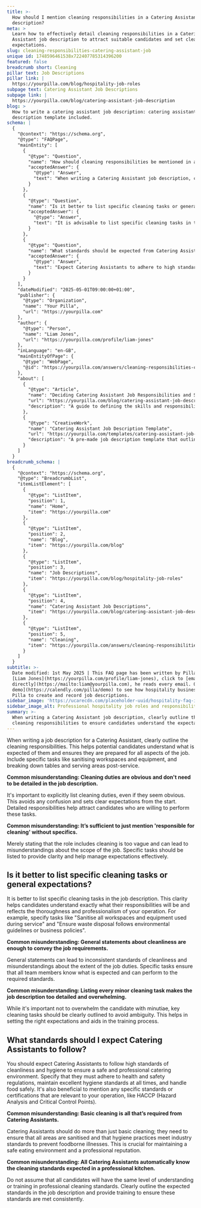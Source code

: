 ```yaml
---
title: >-
  How should I mention cleaning responsibilities in a Catering Assistant job
  description?
meta: >
  Learn how to effectively detail cleaning responsibilities in a Catering
  Assistant job description to attract suitable candidates and set clear
  expectations.
slug: cleaning-responsibilities-catering-assistant-job
unique id: 1748596461538x722407785314396200
featured: false
breadcrumb short: Cleaning
pillar text: Job Descriptions
pillar link: |
  https://yourpilla.com/blog/hospitality-job-roles
subpage text: Catering Assistant Job Descriptions
subpage link: |
  https://yourpilla.com/blog/catering-assistant-job-description
blog: >
  How to write a catering assistant job description: catering assistant job
  description template included.
schema: |
  {
    "@context": "https://schema.org",
    "@type": "FAQPage",
    "mainEntity": [
      {
        "@type": "Question",
        "name": "How should cleaning responsibilities be mentioned in a Catering Assistant job description?",
        "acceptedAnswer": {
          "@type": "Answer",
          "text": "When writing a Catering Assistant job description, clearly outline the cleaning responsibilities to ensure candidates understand the expectations. Include specific tasks such as sanitising workspaces and equipment, and breaking down tables and serving areas post-service. It's important to list these duties explicitly to avoid confusion and set clear expectations."
        }
      },
      {
        "@type": "Question",
        "name": "Is it better to list specific cleaning tasks or general expectations in a job description?",
        "acceptedAnswer": {
          "@type": "Answer",
          "text": "It is advisable to list specific cleaning tasks in the job description. This helps candidates understand their responsibilities clearly, promoting consistency and professionalism. Specify tasks such as sanitising all workspaces and equipment used during service and ensuring waste disposal complies with environmental guidelines or business policies."
        }
      },
      {
        "@type": "Question",
        "name": "What standards should be expected from Catering Assistants regarding cleanliness?",
        "acceptedAnswer": {
          "@type": "Answer",
          "text": "Expect Catering Assistants to adhere to high standards of cleanliness and hygiene, following health and safety regulations consistently. They should maintain excellent hygiene, handle food safely, and meet any specific certifications relevant to your operation, such as HACCP. Ensure these standards are communicated clearly in the job description and reinforced through training."
        }
      }
    ],
    "dateModified": "2025-05-01T09:00:00+01:00",
    "publisher": {
      "@type": "Organization",
      "name": "Your Pilla",
      "url": "https://yourpilla.com"
    },
    "author": {
      "@type": "Person",
      "name": "Liam Jones",
      "url": "https://yourpilla.com/profile/liam-jones"
    },
    "inLanguage": "en-GB",
    "mainEntityOfPage": {
      "@type": "WebPage",
      "@id": "https://yourpilla.com/answers/cleaning-responsibilities-catering-assistant-job"
    },
    "about": [
      {
        "@type": "Article",
        "name": "Deciding Catering Assistant Job Responsibilities and Skills",
        "url": "https://yourpilla.com/blog/catering-assistant-job-description",
        "description": "A guide to defining the skills and responsibilities for Catering Assistant roles, ensuring a comprehensive understanding for job-seekers."
      },
      {
        "@type": "CreativeWork",
        "name": "Catering Assistant Job Description Template",
        "url": "https://yourpilla.com/templates/catering-assistant-job-description",
        "description": "A pre-made job description template that outlines the roles and responsibilities of a Catering Assistant, including detailed cleaning tasks."
      }
    ]
  }
breadcrumb_schema: |
  {
    "@context": "https://schema.org",
    "@type": "BreadcrumbList",
    "itemListElement": [
      {
        "@type": "ListItem",
        "position": 1,
        "name": "Home",
        "item": "https://yourpilla.com"
      },
      {
        "@type": "ListItem",
        "position": 2,
        "name": "Blog",
        "item": "https://yourpilla.com/blog"
      },
      {
        "@type": "ListItem",
        "position": 3,
        "name": "Job Descriptions",
        "item": "https://yourpilla.com/blog/hospitality-job-roles"
      },
      {
        "@type": "ListItem",
        "position": 4,
        "name": "Catering Assistant Job Descriptions",
        "item": "https://yourpilla.com/blog/catering-assistant-job-description"
      },
      {
        "@type": "ListItem",
        "position": 5,
        "name": "Cleaning",
        "item": "https://yourpilla.com/answers/cleaning-responsibilities-catering-assistant-job"
      }
    ]
  }
subtitle: >-
  Date modified: 1st May 2025 | This FAQ page has been written by Pilla Founder,
  [Liam Jones](https://yourpilla.com/profile/liam-jones), click to [email Liam
  directly](https://mailto:liam@yourpilla.com), he reads every email. Or [book a
  demo](https://calendly.com/pilla/demo) to see how hospitality businesses use
  Pilla to create and record job descriptions.
sidebar_image: 'https://ucarecdn.com/placeholder-uuid/hospitality-faq-image.jpg'
sidebar_image_alt: Professional hospitality job roles and responsibilities
summary: >-
  When writing a Catering Assistant job description, clearly outline the
  cleaning responsibilities to ensure candidates understand the expectations.
---
```

When writing a job description for a Catering Assistant, clearly outline the cleaning responsibilities. This helps potential candidates understand what is expected of them and ensures they are prepared for all aspects of the job. Include specific tasks like sanitising workspaces and equipment, and breaking down tables and serving areas post-service.

**Common misunderstanding: Cleaning duties are obvious and don't need to be detailed in the job description.**

It's important to explicitly list cleaning duties, even if they seem obvious. This avoids any confusion and sets clear expectations from the start. Detailed responsibilities help attract candidates who are willing to perform these tasks.

**Common misunderstanding: It’s sufficient to just mention 'responsible for cleaning' without specifics.**

Merely stating that the role includes cleaning is too vague and can lead to misunderstandings about the scope of the job. Specific tasks should be listed to provide clarity and help manage expectations effectively.

## Is it better to list specific cleaning tasks or general expectations?

It is better to list specific cleaning tasks in the job description. This clarity helps candidates understand exactly what their responsibilities will be and reflects the thoroughness and professionalism of your operation. For example, specify tasks like "Sanitise all workspaces and equipment used during service" and "Ensure waste disposal follows environmental guidelines or business policies".

**Common misunderstanding: General statements about cleanliness are enough to convey the job requirements.**

General statements can lead to inconsistent standards of cleanliness and misunderstandings about the extent of the job duties. Specific tasks ensure that all team members know what is expected and can perform to the required standards.

**Common misunderstanding: Listing every minor cleaning task makes the job description too detailed and overwhelming.**

While it's important not to overwhelm the candidate with minutiae, key cleaning tasks should be clearly outlined to avoid ambiguity. This helps in setting the right expectations and aids in the training process.

## What standards should I expect Catering Assistants to follow?

You should expect Catering Assistants to follow high standards of cleanliness and hygiene to ensure a safe and professional catering environment. Specify that they must adhere to health and safety regulations, maintain excellent hygiene standards at all times, and handle food safely. It's also beneficial to mention any specific standards or certifications that are relevant to your operation, like HACCP (Hazard Analysis and Critical Control Points).

**Common misunderstanding: Basic cleaning is all that’s required from Catering Assistants.**

Catering Assistants should do more than just basic cleaning; they need to ensure that all areas are sanitised and that hygiene practices meet industry standards to prevent foodborne illnesses. This is crucial for maintaining a safe eating environment and a professional reputation.

**Common misunderstanding: All Catering Assistants automatically know the cleaning standards expected in a professional kitchen.**

Do not assume that all candidates will have the same level of understanding or training in professional cleaning standards. Clearly outline the expected standards in the job description and provide training to ensure these standards are met consistently.
